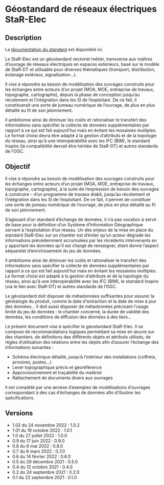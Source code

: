 <MenuSchema />

# Géostandard de réseaux électriques StaR-Elec

## Description
La [documentation du standard](https://cnig.gouv.fr/IMG/pdf/cnig_star-elec_v1_02.pdf) est disponible ici.

Le StaR-Elec est un géostandard vectoriel métier, transverse aux maîtres d’ouvrage de réseaux électriques en espaces extérieurs, basé sur le modèle de StaR-DT et utilisable pour diverses thématiques (transport, distribution, éclairage extérieur, signalisation…).

Il vise à répondre au besoin de modélisation des ouvrages construits pour les échanges entre acteurs d’un projet (MOA, MOE, entreprise de travaux, topographe, cartographe), depuis la phase de conception jusqu’au récolement et l’intégration dans les SI de l’exploitant. De ce fait, il constituerait une sorte de jumeau numérique de l’ouvrage, de plus en plus détaillé au fil de son jalonnement.

Il ambitionne ainsi de diminuer les coûts et rationaliser le transfert des informations sans spécifier la collecte de données supplémentaires par rapport à ce qui est fait aujourd'hui mais en évitant les ressaisies multiples. Le format choisi devra être adapté à la gestion d’attributs et de la topologie du réseau, ainsi qu’à une interopérabilité avec les IFC (BIM), le standard Inspire (la compatibilité devrait être héritée de StaR-DT) et autres standards de l’OGC.

## Objectif
Il vise à répondre au besoin de modélisation des ouvrages construits pour les échanges entre acteurs d’un projet (MOA, MOE, entreprise de travaux, topographe, cartographe), à la suite de l’expression de besoin des ouvrages à construire – d’un programme de travaux établi, jusqu’au récolement et l’intégration dans les SI de l’exploitant. De ce fait, il permet de constituer une sorte de jumeau numérique de l’ouvrage, de plus en plus détaillé au fil de son jalonnement.

S’agissant d’un standard d’échange de données, il n’a pas vocation à servir de base pour la définition d’un Système d’Information Géographique servant à l’exploitation d’un réseau. Un des enjeux de la mise en place du standard StaR-Elec sur un chantier est d’éviter qu’un acteur dégrade les informations précédemment accumulées par les récédents intervenants en y apportant les données qu’il est chargé de renseigner, étant donné l’aspect séquentiel d’enrichissement du jeu de données.

Il ambitionne ainsi de diminuer les coûts et rationaliser le transfert des informations sans spécifier la collecte de données supplémentaires par rapport à ce qui est fait aujourd'hui mais en évitant les ressaisies multiples. Le format choisi est adapté à la gestion d’attributs et de la topologie du réseau, ainsi qu’à une interopérabilité avec les IFC (BIM), le standard Inspire (via le lien avec StaR-DT) et autres standards de l’OGC.

Le géostandard doit disposer de métadonnées suffisantes pour assurer la généalogie du produit, comme la date d'extraction et la date de mise à jour des données... Il doit aussi disposer de métadonnées précisant l'usage limité du jeu de données : le chantier concerné, la durée de validité des données, les conditions de diffusion des données à des tiers…

Le présent document vise à spécifier le géostandard StaR-Elec. Il se compose de recommandations logiques permettant sa mise en œuvre sur des chantiers, de définitions des 
différents objets et attributs utilisés, de règles d’utilisation des relations entre les objets afin d’assurer l’échange des informations suivantes :
- Schéma électrique détaillé, jusqu’à l’intérieur des installations (coffrets, armoires, postes…)
- Lever topographique précis et géoréférencé
- Approvisionnement et traçabilité du matériel
- Rattachement de documents divers aux ouvrages

Il est complété par une annexe d’exemples de modélisations d’ouvrages correspondant à des 
cas d’échanges de données afin d’illustrer les spécifications.


## Versions
- 1.02 du 24 novembre 2022 : 1.0.2
- 1.01 du 19 octobre 2022 : 1.0.1
- 1.0 du 27 juillet 2022 : 1.0.0
- 0.9 du 17 juin 2022 : 0.9.0
- 0.8 du 6 mai 2022 : 0.8.0
- 0.7 du 8 mars 2022 : 0.7.0
- 0.6 du 14 février 2022 : 0.6.0
- 0.5 du 29 décembre 2021 : 0.5.0
- 0.4 du 12 octobre 2021 : 0.4.0
- 0.2 du 24 septembre 2021 : 0.2.0
- 0.1 du 22 septembre 2021 : 0.1.0
